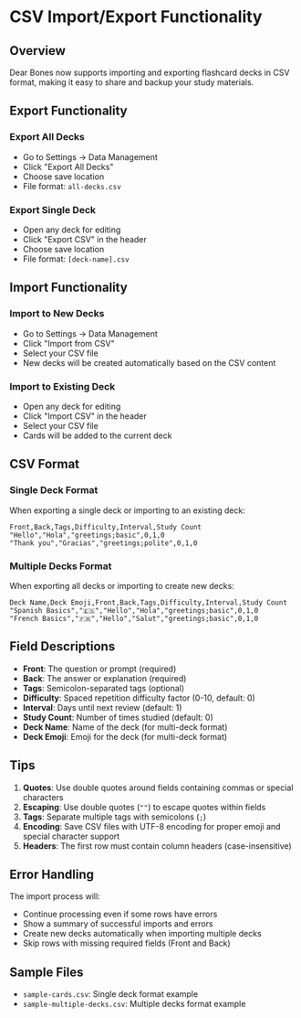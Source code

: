 # CSV Import/Export Functionality

## Overview
Dear Bones now supports importing and exporting flashcard decks in CSV format, making it easy to share and backup your study materials.

## Export Functionality

### Export All Decks
- Go to Settings → Data Management
- Click "Export All Decks"
- Choose save location
- File format: `all-decks.csv`

### Export Single Deck
- Open any deck for editing
- Click "Export CSV" in the header
- Choose save location
- File format: `[deck-name].csv`

## Import Functionality

### Import to New Decks
- Go to Settings → Data Management
- Click "Import from CSV"
- Select your CSV file
- New decks will be created automatically based on the CSV content

### Import to Existing Deck
- Open any deck for editing
- Click "Import CSV" in the header
- Select your CSV file
- Cards will be added to the current deck

## CSV Format

### Single Deck Format
When exporting a single deck or importing to an existing deck:
```csv
Front,Back,Tags,Difficulty,Interval,Study Count
"Hello","Hola","greetings;basic",0,1,0
"Thank you","Gracias","greetings;polite",0,1,0
```

### Multiple Decks Format
When exporting all decks or importing to create new decks:
```csv
Deck Name,Deck Emoji,Front,Back,Tags,Difficulty,Interval,Study Count
"Spanish Basics","🇪🇸","Hello","Hola","greetings;basic",0,1,0
"French Basics","🇫🇷","Hello","Salut","greetings;basic",0,1,0
```

## Field Descriptions

- **Front**: The question or prompt (required)
- **Back**: The answer or explanation (required)  
- **Tags**: Semicolon-separated tags (optional)
- **Difficulty**: Spaced repetition difficulty factor (0-10, default: 0)
- **Interval**: Days until next review (default: 1)
- **Study Count**: Number of times studied (default: 0)
- **Deck Name**: Name of the deck (for multi-deck format)
- **Deck Emoji**: Emoji for the deck (for multi-deck format)

## Tips

1. **Quotes**: Use double quotes around fields containing commas or special characters
2. **Escaping**: Use double quotes (`""`) to escape quotes within fields
3. **Tags**: Separate multiple tags with semicolons (`;`)
4. **Encoding**: Save CSV files with UTF-8 encoding for proper emoji and special character support
5. **Headers**: The first row must contain column headers (case-insensitive)

## Error Handling

The import process will:
- Continue processing even if some rows have errors
- Show a summary of successful imports and errors
- Create new decks automatically when importing multiple decks
- Skip rows with missing required fields (Front and Back)

## Sample Files

- `sample-cards.csv`: Single deck format example
- `sample-multiple-decks.csv`: Multiple decks format example 